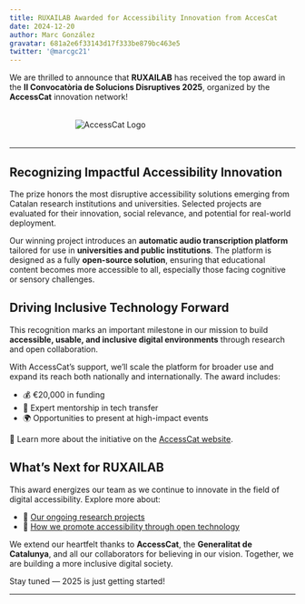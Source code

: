 ```yaml
---
title: RUXAILAB Awarded for Accessibility Innovation from AccesCat
date: 2024-12-20
author: Marc González
gravatar: 681a2e6f33143d17f333be879bc463e5
twitter: '@marcgc21'
---
```


We are thrilled to announce that **RUXAILAB** has received the top award in the **II Convocatòria de Solucions Disruptives 2025**, organized by the **AccessCat** innovation network!
<img src="/images/logo_accesscat.png" alt="AccessCat Logo" style="display: block; margin: 2rem auto; max-width: 273px;" />

---

## Recognizing Impactful Accessibility Innovation

The prize honors the most disruptive accessibility solutions emerging from Catalan research institutions and universities. Selected projects are evaluated for their innovation, social relevance, and potential for real-world deployment.

Our winning project introduces an **automatic audio transcription platform** tailored for use in **universities and public institutions**. The platform is designed as a fully **open-source solution**, ensuring that educational content becomes more accessible to all, especially those facing cognitive or sensory challenges.

## Driving Inclusive Technology Forward

This recognition marks an important milestone in our mission to build **accessible, usable, and inclusive digital environments** through research and open collaboration.

With AccessCat’s support, we’ll scale the platform for broader use and expand its reach both nationally and internationally. The award includes:

- 💰 €20,000 in funding  
- 🧠 Expert mentorship in tech transfer  
- 🌍 Opportunities to present at high-impact events  

🔗 Learn more about the initiative on the [AccessCat website](https://accesscat.net/ca/solucions-disruptives-2025).

## What’s Next for RUXAILAB

This award energizes our team as we continue to innovate in the field of digital accessibility. Explore more about:

- 🧪 [Our ongoing research projects](#)
- 🔧 [How we promote accessibility through open technology](#)

We extend our heartfelt thanks to **AccessCat**, the **Generalitat de Catalunya**, and all our collaborators for believing in our vision. Together, we are building a more inclusive digital society.

Stay tuned — 2025 is just getting started!

---

